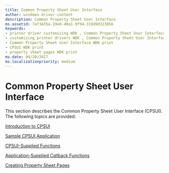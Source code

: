 ```yaml
---
title: Common Property Sheet User Interface
author: windows-driver-content
description: Common Property Sheet User Interface
ms.assetid: 7af3435a-19e0-40a1-9f94-319d9d323856
keywords:
- printer driver customizing WDK , Common Property Sheet User Interface
- customizing printer drivers WDK , Common Property Sheet User Interface
- Common Property Sheet User Interface WDK print
- CPSUI WDK print
- property sheet pages WDK print
ms.date: 04/20/2017
ms.localizationpriority: medium
---
```


# Common Property Sheet User Interface





This section describes the Common Property Sheet User Interface (CPSUI). The following topics are provided:

[Introduction to CPSUI](introduction-to-cpsui.md)

[Sample CPSUI Application](sample-cpsui-application.md)

[CPSUI-Supplied Functions](cpsui-supplied-functions.md)

[Application-Supplied Callback Functions](application-supplied-callback-functions.md)

[Creating Property Sheet Pages](creating-property-sheet-pages.md)

 

 




